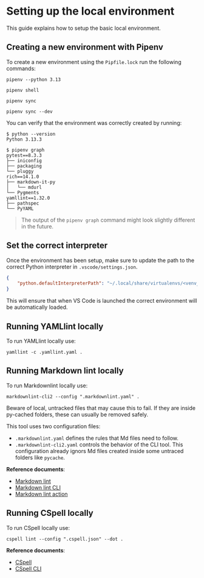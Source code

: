 # Setting up the local environment

This guide explains how to setup the basic local environment.

## Creating a new environment with Pipenv

To create a new environment using the `Pipfile.lock` run the following commands:

```shell
pipenv --python 3.13
```

```shell
pipenv shell
```

```shell
pipenv sync
```

```shell
pipenv sync --dev
```

You can verify that the environment was correctly created by running:

```shell
$ python --version
Python 3.13.3
```

```shell
$ pipenv graph
pytest==8.3.3
├── iniconfig
├── packaging
└── pluggy
rich==14.1.0
├── markdown-it-py
│   └── mdurl
└── Pygments
yamllint==1.32.0
├── pathspec
└── PyYAML
```

> The output of the `pipenv graph` command might look slightly different in the future.

## Set the correct interpreter

Once the environment has been setup, make sure to update the path to the correct Python interpreter in
`.vscode/settings.json`.

```json
{
    "python.defaultInterpreterPath": "~/.local/share/virtualenvs/<venv_name>/bin/python",
}
```

This will ensure that when VS Code is launched the correct environment will be automatically loaded.

## Running YAMLlint locally

To run YAMLlint locally use:

```shell
yamllint -c .yamllint.yaml .
```

## Running Markdown lint locally

To run Markdownlint locally use:

```shell
markdownlint-cli2 --config ".markdownlint.yaml" .
```

Beware of local, untracked files that may cause this to fail. If they are inside py-cached folders, these can usually
be removed safely.

This tool uses two configuration files:

- `.markdownlint.yaml` defines the rules that Md files need to follow.
- `.markdownlint-cli2.yaml` controls the behavior of the CLI tool. This configuration already ignors Md files created
  inside some untraced folders like `pycache`.

**Reference documents**:

- [Markdown lint][1]
- [Markdown lint CLI][2]
- [Markdown lint action][3]

## Running CSpell locally

To run CSpell locally use:

```shell
cspell lint --config ".cspell.json" --dot .
```

**Reference documents**:

- [CSpell][4]
- [CSpell CLI][5]

[1]: https://github.com/DavidAnson/markdownlint
[2]: https://github.com/DavidAnson/markdownlint-cli2
[3]: https://github.com/DavidAnson/markdownlint-cli2-action
[4]: https://github.com/streetsidesoftware/cspell/tree/main
[5]: https://github.com/streetsidesoftware/cspell/tree/main/packages/cspell
